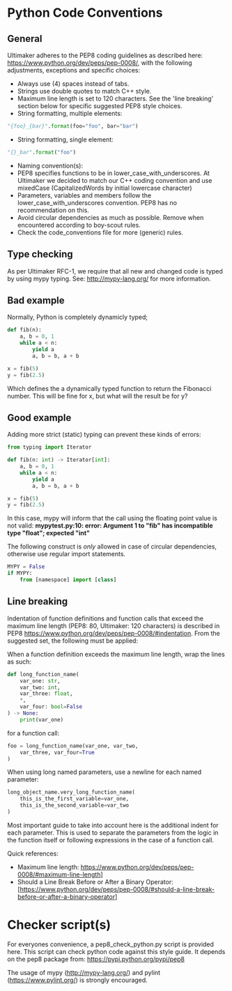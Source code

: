 Python Code Conventions
=======

General
---
Ultimaker adheres to the PEP8 coding guidelines as described here: https://www.python.org/dev/peps/pep-0008/,
with the following adjustments, exceptions and specific choices:

* Always use (4) spaces instead of tabs.
* Strings use double quotes to match C++ style.
* Maximum line length is set to 120 characters. See the 'line breaking' section below for specific suggested PEP8 style choices.
* String formatting, multiple elements:
``` python
"{foo}_{bar}".format(foo="foo", bar="bar")
```
* String formatting, single element:
``` python
"{}_bar".format("foo")
```
* Naming convention(s):
 * PEP8 specifies functions to be in lower_case_with_underscores. At Ultimaker we decided to match our C++ coding convention and use mixedCase (CapitalizedWords by initial lowercase character)
 * Parameters, variables and members follow the lower_case_with_underscores convention. PEP8 has no recommendation on this.
* Avoid circular dependencies as much as possible. Remove when encountered according to boy-scout rules.
* Check the code_conventions file for more (generic) rules.

Type checking
---
As per Ultimaker RFC-1, we require that all new and changed code is typed by using mypy typing. See: http://mypy-lang.org/ for more information.

## Bad example
Normally, Python is completely dynamicly typed;
``` python
def fib(n):
    a, b = 0, 1
    while a < n:
        yield a
        a, b = b, a + b

x = fib(5)
y = fib(2.5)
```
Which defines the a dynamically typed function to return the Fibonacci number.
This will be fine for x, but what will the result be for y?
## Good example
Adding more strict (static) typing can prevent these kinds of errors:
``` python
from typing import Iterator

def fib(n: int) -> Iterator[int]:
    a, b = 0, 1
    while a < n:
        yield a
        a, b = b, a + b

x = fib(5)
y = fib(2.5)
```
In this case, mypy will inform that the call using the floating point value is not valid:
__mypytest.py:10: error: Argument 1 to "fib" has incompatible type "float"; expected "int"__

The following construct is _only_ allowed in case of circular dependencies, otherwise use regular import statements.
``` python
MYPY = False
if MYPY:
    from [namespace] import [class]
```
Line breaking
---
Indentation of function definitions and function calls that exceed the maximum line length (PEP8: 80, Ultimaker: 120 characters) is described in PEP8 https://www.python.org/dev/peps/pep-0008/#indentation. From the suggested set, the following must be applied:

When a function definition exceeds the maximum line length, wrap the lines as such:
``` python
def long_function_name(
    var_one: str,
    var_two: int,
    var_three: float,
    *,
    var_four: bool=False
) -> None:
    print(var_one)
```
for a function call:
``` python
foo = long_function_name(var_one, var_two,
    var_three, var_four=True
)
```
When using long named parameters, use a newline for each named parameter:
``` python
long_object_name.very_long_function_name(
    this_is_the_first_variable=var_one,
    this_is_the_second_variable=var_two
)
```
Most important guide to take into account here is the additional indent for each parameter. This is used to separate the parameters from the logic in the function itself or following expressions in the case of a function call.

Quick references:
* Maximum line length: https://www.python.org/dev/peps/pep-0008/#maximum-line-length]
* Should a Line Break Before or After a Binary Operator: [https://www.python.org/dev/peps/pep-0008/#should-a-line-break-before-or-after-a-binary-operator]

Checker script(s)
=======
For everyones convenience, a pep8_check_python.py script is provided here. This script can check python code against this style guide. It depends on the pep8 package from: https://pypi.python.org/pypi/pep8

The usage of mypy (http://mypy-lang.org/) and pylint (https://www.pylint.org/) is strongly encouraged.
